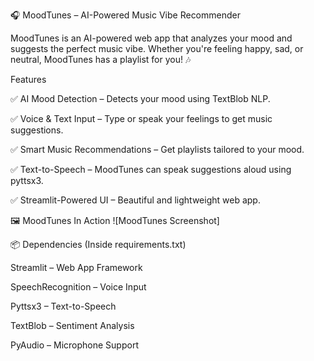 🎧 MoodTunes – AI-Powered Music Vibe Recommender

MoodTunes is an AI-powered web app that analyzes your mood and suggests the perfect music vibe. Whether you're feeling happy, sad, or neutral, MoodTunes has a playlist for you! 🎶

Features

✅ AI Mood Detection – Detects your mood using TextBlob NLP.

✅ Voice & Text Input – Type or speak your feelings to get music suggestions.

✅ Smart Music Recommendations – Get playlists tailored to your mood.

✅ Text-to-Speech – MoodTunes can speak suggestions aloud using pyttsx3.

✅ Streamlit-Powered UI – Beautiful and lightweight web app.

🖼️ MoodTunes In Action
![MoodTunes Screenshot]

📦 Dependencies (Inside requirements.txt)

Streamlit – Web App Framework

SpeechRecognition – Voice Input

Pyttsx3 – Text-to-Speech

TextBlob – Sentiment Analysis

PyAudio – Microphone Support
